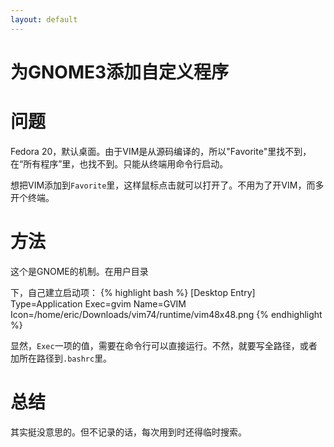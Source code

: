 ```yaml
---
layout: default
---
```


为GNOME3添加自定义程序
======================

问题
====
Fedora
20，默认桌面。由于VIM是从源码编译的，所以"Favorite"里找不到，在“所有程序”里，也找不到。只能从终端用命令行启动。

想把VIM添加到`Favorite`里，这样鼠标点击就可以打开了。不用为了开VIM，而多开个终端。


方法
====
这个是GNOME的机制。在用户目录
> 

下，自己建立启动项：
{% highlight bash %}
[Desktop Entry]
Type=Application
Exec=gvim
Name=GVIM
Icon=/home/eric/Downloads/vim74/runtime/vim48x48.png
{% endhighlight %}

显然，`Exec`一项的值，需要在命令行可以直接运行。不然，就要写全路径，或者加所在路径到`.bashrc`里。

总结
====
其实挺没意思的。但不记录的话，每次用到时还得临时搜索。

